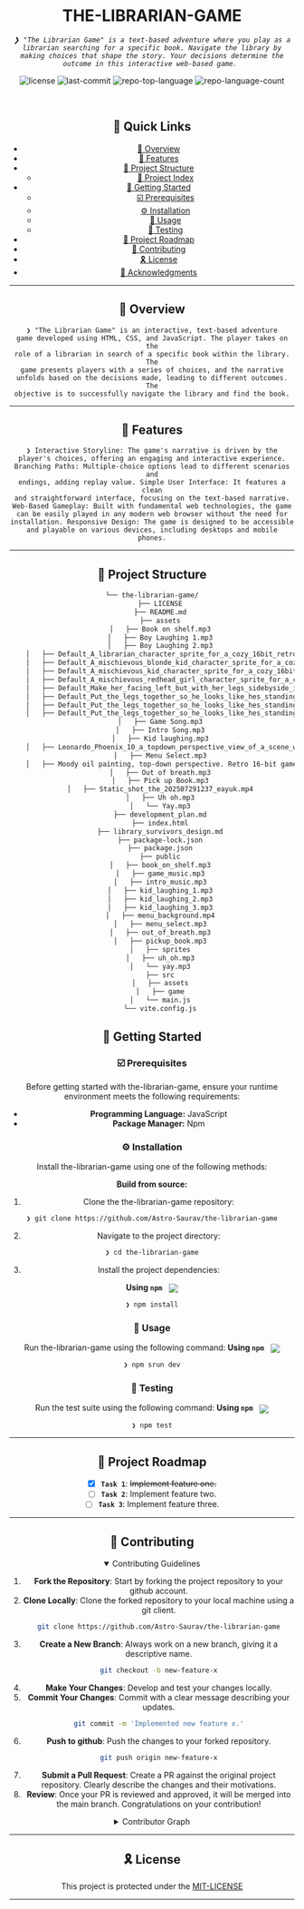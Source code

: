 <div align="center" style="position: relative;">
<h1>THE-LIBRARIAN-GAME</h1>
<p align="center">
	<em><code>❯ "The Librarian Game" is a text-based adventure where you play as a librarian searching for a specific book. Navigate the library by making choices that shape the story. Your decisions determine the outcome in this interactive web-based game. </code></em>
</p>
<p align="center">
	<img src="https://img.shields.io/github/license/Astro-Saurav/the-librarian-game?style=default&logo=opensourceinitiative&logoColor=white&color=0080ff" alt="license">
	<img src="https://img.shields.io/github/last-commit/Astro-Saurav/the-librarian-game?style=default&logo=git&logoColor=white&color=0080ff" alt="last-commit">
	<img src="https://img.shields.io/github/languages/top/Astro-Saurav/the-librarian-game?style=default&color=0080ff" alt="repo-top-language">
	<img src="https://img.shields.io/github/languages/count/Astro-Saurav/the-librarian-game?style=default&color=0080ff" alt="repo-language-count">
</p>
<p align="center"><!-- default option, no dependency badges. -->
</p>
<p align="center">
	<!-- default option, no dependency badges. -->
</p>
<br>

## 🔗 Quick Links

- [📍 Overview](#-overview)
- [👾 Features](#-features)
- [📁 Project Structure](#-project-structure)
  - [📂 Project Index](#-project-index)
- [🚀 Getting Started](#-getting-started)
  - [☑️ Prerequisites](#-prerequisites)
  - [⚙️ Installation](#-installation)
  - [🤖 Usage](#🤖-usage)
  - [🧪 Testing](#🧪-testing)
- [📌 Project Roadmap](#-project-roadmap)
- [🔰 Contributing](#-contributing)
- [🎗 License](#-license)
- [🙌 Acknowledgments](#-acknowledgments)

---

## 📍 Overview

<code>❯ "The Librarian Game" is an interactive, text-based adventure game developed using HTML, CSS, and JavaScript. The player takes on the role of a librarian in search of a specific book within the library. The game presents players with a series of choices, and the narrative unfolds based on the decisions made, leading to different outcomes. The objective is to successfully navigate the library and find the book. </code>

---

## 👾 Features

<code>❯ Interactive Storyline: The game's narrative is driven by the player's choices, offering an engaging and interactive experience.
Branching Paths: Multiple-choice options lead to different scenarios and endings, adding replay value.
Simple User Interface: It features a clean and straightforward interface, focusing on the text-based narrative.
Web-Based Gameplay: Built with fundamental web technologies, the game can be easily played in any modern web browser without the need for installation.
Responsive Design: The game is designed to be accessible and playable on various devices, including desktops and mobile phones.</code>

---

## 📁 Project Structure

```sh
└── the-librarian-game/
    ├── LICENSE
    ├── README.md
    ├── assets
    │   ├── Book on shelf.mp3
    │   ├── Boy Laughing 1.mp3
    │   ├── Boy Laughing 2.mp3
    │   ├── Default_A_librarian_character_sprite_for_a_cozy_16bit_retro_ga_0_4b65006b-6e47-407c-a4c8-8341d19e839f_0.png
    │   ├── Default_A_mischievous_blonde_kid_character_sprite_for_a_cozy_1_1_9bea206b-67a7-45cf-992d-425ab51b252d_0.png
    │   ├── Default_A_mischievous_kid_character_sprite_for_a_cozy_16bit_re_1_6f7c3a99-95e7-43d0-917f-569c7f3e7e01_0.png
    │   ├── Default_A_mischievous_redhead_girl_character_sprite_for_a_cozy_1_56b43e25-1d33-4752-9104-902ff8ab721f_0.png
    │   ├── Default_Make_her_facing_left_but_with_her_legs_sidebyside_inst_0_09a3af5b-2a7e-4955-8f33-935ee0bc7d0f_0.png
    │   ├── Default_Put_the_legs_together_so_he_looks_like_hes_standing_st_0_25842cae-d42c-4017-a894-3a680e2e806f_0.png
    │   ├── Default_Put_the_legs_together_so_he_looks_like_hes_standing_st_0_56a1731a-42a1-4f98-8099-49da4d0137bd_0.png
    │   ├── Default_Put_the_legs_together_so_he_looks_like_hes_standing_st_0_d0a2276f-678b-4b24-8ce3-8e80081ac038_0.png
    │   ├── Game Song.mp3
    │   ├── Intro Song.mp3
    │   ├── Kid laughing.mp3
    │   ├── Leonardo_Phoenix_10_a_topdown_perspective_view_of_a_scene_with_1.jpg
    │   ├── Menu Select.mp3
    │   ├── Moody oil painting, top-down perspective. Retro 16-bit game interface on a richly textured wood floor. Low contrast, visible brushstrokes, dark, warm tones.jpg
    │   ├── Out of breath.mp3
    │   ├── Pick up Book.mp3
    │   ├── Static_shot_the_202507291237_eayuk.mp4
    │   ├── Uh oh.mp3
    │   └── Yay.mp3
    ├── development_plan.md
    ├── index.html
    ├── library_survivors_design.md
    ├── package-lock.json
    ├── package.json
    ├── public
    │   ├── book_on_shelf.mp3
    │   ├── game_music.mp3
    │   ├── intro_music.mp3
    │   ├── kid_laughing_1.mp3
    │   ├── kid_laughing_2.mp3
    │   ├── kid_laughing_3.mp3
    │   ├── menu_background.mp4
    │   ├── menu_select.mp3
    │   ├── out_of_breath.mp3
    │   ├── pickup_book.mp3
    │   ├── sprites
    │   ├── uh_oh.mp3
    │   └── yay.mp3
    ├── src
    │   ├── assets
    │   ├── game
    │   └── main.js
    └── vite.config.js
```


## 🚀 Getting Started

### ☑️ Prerequisites

Before getting started with the-librarian-game, ensure your runtime environment meets the following requirements:

- **Programming Language:** JavaScript
- **Package Manager:** Npm


### ⚙️ Installation

Install the-librarian-game using one of the following methods:

**Build from source:**

1. Clone the the-librarian-game repository:
```sh
❯ git clone https://github.com/Astro-Saurav/the-librarian-game
```

2. Navigate to the project directory:
```sh
❯ cd the-librarian-game
```

3. Install the project dependencies:


**Using `npm`** &nbsp; [<img align="center" src="https://img.shields.io/badge/npm-CB3837.svg?style={badge_style}&logo=npm&logoColor=white" />](https://www.npmjs.com/)

```sh
❯ npm install
```




### 🤖 Usage
Run the-librarian-game using the following command:
**Using `npm`** &nbsp; [<img align="center" src="https://img.shields.io/badge/npm-CB3837.svg?style={badge_style}&logo=npm&logoColor=white" />](https://www.npmjs.com/)

```sh
❯ npm srun dev
```


### 🧪 Testing
Run the test suite using the following command:
**Using `npm`** &nbsp; [<img align="center" src="https://img.shields.io/badge/npm-CB3837.svg?style={badge_style}&logo=npm&logoColor=white" />](https://www.npmjs.com/)

```sh
❯ npm test
```


---
## 📌 Project Roadmap

- [X] **`Task 1`**: <strike>Implement feature one.</strike>
- [ ] **`Task 2`**: Implement feature two.
- [ ] **`Task 3`**: Implement feature three.

---

## 🔰 Contributing

<details open>
<summary>Contributing Guidelines</summary>

1. **Fork the Repository**: Start by forking the project repository to your github account.
2. **Clone Locally**: Clone the forked repository to your local machine using a git client.
   ```sh
   git clone https://github.com/Astro-Saurav/the-librarian-game
   ```
3. **Create a New Branch**: Always work on a new branch, giving it a descriptive name.
   ```sh
   git checkout -b new-feature-x
   ```
4. **Make Your Changes**: Develop and test your changes locally.
5. **Commit Your Changes**: Commit with a clear message describing your updates.
   ```sh
   git commit -m 'Implemented new feature x.'
   ```
6. **Push to github**: Push the changes to your forked repository.
   ```sh
   git push origin new-feature-x
   ```
7. **Submit a Pull Request**: Create a PR against the original project repository. Clearly describe the changes and their motivations.
8. **Review**: Once your PR is reviewed and approved, it will be merged into the main branch. Congratulations on your contribution!
</details>

<details closed>
<summary>Contributor Graph</summary>
<br>
<p align="left">
   <a href="https://github.com{/Astro-Saurav/the-librarian-game/}graphs/contributors">
      <img src="https://contrib.rocks/image?repo=Astro-Saurav/the-librarian-game">
   </a>
</p>
</details>

---

## 🎗 License

This project is protected under the [MIT-LICENSE](https://github.com/Astro-Saurav/the-librarian-game?tab=MIT-1-ov-file)

---
